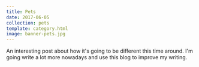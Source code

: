 ```yaml
---
title: Pets
date: 2017-06-05
collection: pets
template: category.html
image: banner-pets.jpg
---
```


An interesting post about how it's going to be different this time around. I'm going write a lot more nowadays and use this blog to improve my writing.